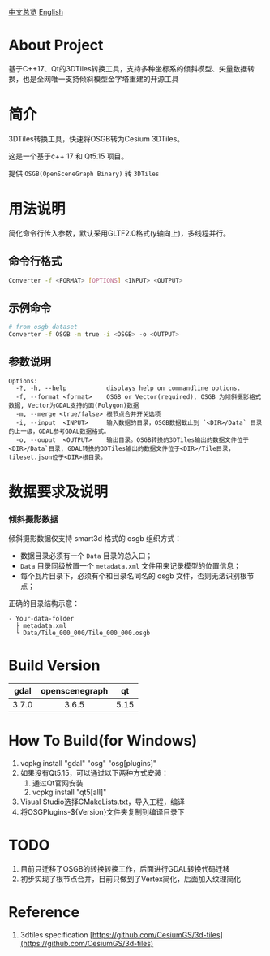 [中文总览](README_zh_CN.md)
[English](README.md)

# About Project

基于C++17、Qt的3DTiles转换工具，支持多种坐标系的倾斜模型、矢量数据转换，也是全网唯一支持倾斜模型金字塔重建的开源工具

# 简介

3DTiles转换工具，快速将OSGB转为Cesium 3DTiles。

这是一个基于c++ 17 和 Qt5.15 项目。

提供 `OSGB(OpenSceneGraph Binary)` 转 `3DTiles`

# 用法说明

简化命令行传入参数，默认采用GLTF2.0格式(y轴向上)，多线程并行。
##  命令行格式

```sh
Converter -f <FORMAT> [OPTIONS] <INPUT> <OUTPUT> 
```

## 示例命令

```sh
# from osgb dataset
Converter -f OSGB -m true -i <OSGB> -o <OUTPUT> 
```

## 参数说明
```
Options:
  -?, -h, --help           displays help on commandline options.
  -f, --format <format>    OSGB or Vector(required), OSGB 为倾斜摄影格式数据, Vector为GDAL支持的面(Polygon)数据
  -m, --merge <true/false> 根节点合并开关选项
  -i, --input  <INPUT>     输入数据的目录，OSGB数据截止到 `<DIR>/Data` 目录的上一级，GDAL参考GDAL数据格式。
  -o, --ouput  <OUTPUT>    输出目录。OSGB转换的3DTiles输出的数据文件位于 <DIR>/Data`目录, GDAL转换的3DTiles输出的数据文件位于<DIR>/Tile目录，tileset.json位于<DIR>根目录。
```

# 数据要求及说明

### 倾斜摄影数据

倾斜摄影数据仅支持 smart3d 格式的 osgb 组织方式：

- 数据目录必须有一个 `Data` 目录的总入口；
- `Data` 目录同级放置一个 `metadata.xml` 文件用来记录模型的位置信息；
- 每个瓦片目录下，必须有个和目录名同名的 osgb 文件，否则无法识别根节点；

正确的目录结构示意：

```
- Your-data-folder
  ├ metadata.xml
  └ Data/Tile_000_000/Tile_000_000.osgb
```
# Build Version

| gdal | openscenegraph | qt |
| :----: | :----: | :----: |
| 3.7.0 | 3.6.5 | 5.15 |

# How To Build(for Windows)
1. vcpkg install "gdal" "osg" "osg[plugins]"
2. 如果没有Qt5.15，可以通过以下两种方式安装：
   1. 通过Qt官网安装
   2. vcpkg install "qt5[all]"
3. Visual Studio选择CMakeLists.txt，导入工程，编译
4. 将OSGPlugins-${Version}文件夹复制到编译目录下

# TODO
1. 目前只迁移了OSGB的转换转换工作，后面进行GDAL转换代码迁移
2. 初步实现了根节点合并，目前只做到了Vertex简化，后面加入纹理简化

# Reference
1. 3dtiles specification [https://github.com/CesiumGS/3d-tiles](https://github.com/CesiumGS/3d-tiles)
